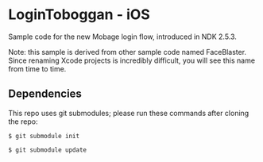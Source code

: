 LoginToboggan - iOS
===================

Sample code for the new Mobage login flow, introduced in NDK 2.5.3.

Note: this sample is derived from other sample code named FaceBlaster. Since renaming Xcode projects is incredibly difficult, you will see this name from time to time.

Dependencies
------------

This repo uses git submodules; please run these commands after cloning the repo:

`$ git submodule init`

`$ git submodule update`
